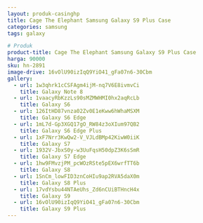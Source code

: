 ```yaml
---
layout: produk-casinghp
title: Cage The Elephant Samsung Galaxy S9 Plus Case
categories: samsung
tags: galaxy

# Produk
product-title: Cage The Elephant Samsung Galaxy S9 Plus Case
harga: 90000
sku: hn-2891
image-drive: 16vOlU90izIqQ9YiO41_gFa07n6-30Cbm
gallery:
  - url: 1w3qhrk1cCSFAgm4ijM-nq7V6E8ivmvCi
    title: Galaxy Note 8
  - url: 1vaacyRbKzzLs90sMZMWHMI0hx2aqRcLb
    title: Galaxy S6
  - url: 126ItHD87vnza02Zv0E1eKww6hWhaMSXM
    title: Galaxy S6 Edge
  - url: 1mL7d-Gp3XGQ17gO_RW84z3oXIum97QB2
    title: Galaxy S6 Edge Plus
  - url: 1xF7Nrr3KwQw2-V_VJLdBMp42KiwW0iiK
    title: Galaxy S7
  - url: 1932V-JbxS0y-w3UuFqsH50dpZ3K6sSmR
    title: Galaxy S7 Edge
  - url: 1hw9FMvzjPM_pcWOzRSte5pEX6wrfTT6b
    title: Galaxy S8
  - url: 1SnCm_lowFID3znCoHIu9ap2RVA5daX0m
    title: Galaxy S8 Plus
  - url: 17vdYsbu44NTAeUhs_Zd6nCUiBTHncH4x
    title: Galaxy S9
  - url: 16vOlU90izIqQ9YiO41_gFa07n6-30Cbm
    title: Galaxy S9 Plus
---
```

